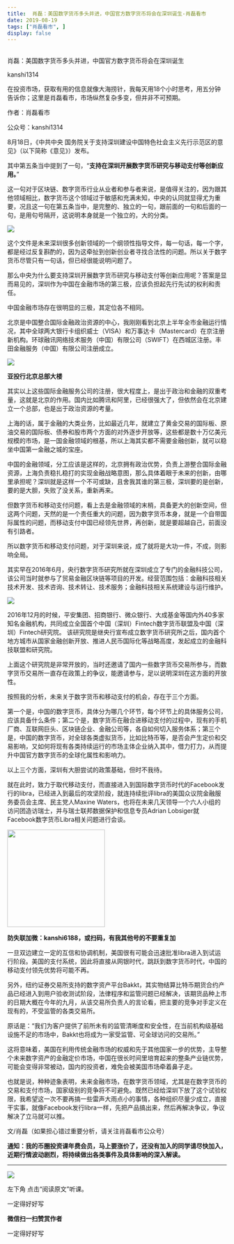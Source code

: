 ```yaml
---
title:  肖磊：美国数字货币多头并进，中国官方数字货币将会在深圳诞生-肖磊看市
date: 2019-08-19
tags: ["肖磊看市", ]
display: false
---
```



## 



肖磊：美国数字货币多头并进，中国官方数字货币将会在深圳诞生




kanshi1314




在投资市场，获取有用的信息就像大海捞针，我每天用18个小时思考，用五分钟告诉你；这里是肖磊看市，市场纵然复杂多变，但并非不可预期。


作者：肖磊看市

公众号：kanshi1314



8月18日，《中共中央 国务院关于支持深圳建设中国特色社会主义先行示范区的意见》（以下简称《意见》）发布。



其中第五条当中提到了一句，“**支持在深圳开展数字货币研究与移动支付等创新应用。**”



这一句对于区块链、数字货币行业从业者和参与者来说，是值得关注的，因为跟其他领域相比，数字货币这个领域过于敏感和充满未知，中央的认同就显得尤为重要，况且这一句在第五条当中，是完整的、独立的一句，跟前面的一句和后面的一句，是用句号隔开，这说明本身就是一个独立的，大的分类。



<img class="rich_pages" data-copyright="0" data-ratio="0.20493150684931508" data-s="300,640" src="https://mmbiz.qpic.cn/mmbiz_png/rIYcHn0KrPQCkby0uIQmvJQRskJdZO1yKJGsSVo2icia6tDzyhWwk3Qk8KLicFnxEdTn9uuP2UVfO05DGQZPqUPNw/640?wx_fmt=png" data-type="png" data-w="1825" style=""/>



这个文件是未来深圳很多创新领域的一个纲领性指导文件，每一句话，每一个字，都是经过反复斟酌的，因为这牵扯到创新创业者寻找合法性的问题。所以关于数字货币尽管只有一句话，但已经很能说明问题了。



那么中央为什么要支持深圳开展数字货币研究与移动支付等创新应用呢？答案是显而易见的，深圳作为中国在金融市场的第三极，应该负担起先行先试的权利和责任。



中国金融市场存在很明显的三极，其定位各不相同。



北京是中国整合国际金融政治资源的中心，我刚刚看到北京上半年全市金融运行情况，其中全球两大银行卡组织威士（VISA）和万事达卡（Mastercard）在京注册新机构。环球融讯网络技术服务（中国）有限公司（SWIFT）在西城区注册。丰田金融服务（中国）有限公司注册成立。



<img class="rich_pages" data-copyright="0" data-ratio="0.6114649681528662" data-s="300,640" src="https://mmbiz.qpic.cn/mmbiz_jpg/rIYcHn0KrPQCkby0uIQmvJQRskJdZO1yeWaWia74YcYqjvLTic7dw6WPibubZ1kjAIclvz4zD5F6u77dG4hbbgWHA/640?wx_fmt=jpeg" data-type="jpeg" data-w="785" style=""/>

**亚投行北京总部大楼**



其实以上这些国际金融服务公司的注册，很大程度上，是出于政治和金融的双重考量，这就是北京的作用。国内比如腾讯和阿里，已经很强大了，但依然会在北京建立一个总部，也是出于政治资源的考量。



上海的话，属于金融的大类业务，比如最近几年，就建立了黄金交易的国际板、原油交易的国际板、债券和股市两个方面的对外逐步开放等，这些都是数十万亿美元规模的市场，是一国金融领域的根基，所以上海其实都不需要金融创新，就可以稳坐中国第一金融之城的宝座。



中国的金融领域，分工应该是这样的，北京拥有政治优势，负责上游整合国际金融资源，上海负责稳扎稳打的实现金融战略意图，那么具体着眼于未来的创新，由哪里承担呢？深圳就是这样一个不可或缺，且舍我其谁的第三极，深圳要的是创新，要的是大胆，失败了没关系，重新再来。



但数字货币和移动支付问题，看上去是金融领域的末梢，具备更大的创新空间，但这两个问题，天然的是一个责任重大的问题，因为数字货币本身，就是一个自带国际属性的问题，而移动支付中国已经领先世界，再创新，就是要超越自己，前面没有引路者。



所以数字货币和移动支付问题，对于深圳来说，成了就将是大功一件，不成，则影响全局。



其实早在2016年6月，央行数字货币研究所就在深圳成立了专门的金融科技公司，该公司当时就参与了贸易金融区块链等项目的开发。经营范围包括：金融科技相关技术开发、技术咨询、技术转让、技术服务；金融科技相关系统建设与运行维护。



<img class="rich_pages" data-copyright="0" data-ratio="0.6081409477521263" data-s="300,640" src="https://mmbiz.qpic.cn/mmbiz_png/rIYcHn0KrPQCkby0uIQmvJQRskJdZO1ykicwpVlYmk4ocIFepvOibpLbJnMWYsMJt7wtQDkxqiaOQUvRwy1tbUibXQ/640?wx_fmt=png" data-type="png" data-w="1646" style=""/>



2016年12月的时候，平安集团、招商银行、微众银行、大成基金等国内外40多家知名金融机构，共同成立全国首个中国（深圳）Fintech数字货币联盟及中国（深圳）Fintech研究院。&nbsp;该研究院是继央行宣布成立数字货币研究所之后，国内首个地方城市从国家金融创新开放、推进人民币国际化等战略高度，发起成立的金融科技联盟和研究院。



上面这个研究院是非常开放的，当时还邀请了国内一些数字货币交易所参与，而数字货币交易所一直存在政策上的争议，能邀请参与，足以说明深圳在这方面的开放性。



按照我的分析，未来关于数字货币和移动支付的机会，存在于三个方面。



第一个是，中国的数字货币，具体分为哪几个环节，每个环节上的具体服务公司，应该具备什么条件；第二个是，数字货币在融合进移动支付的过程中，现有的手机厂商、互联网巨头、区块链企业、金融公司等，各自如何切入服务体系；第三个是，中国的数字货币，对全球各类虚拟货币，比如比特币等，是否会产生定价和交易影响，又如何将现有各类持续运行的市场主体企业纳入其中，借力打力，从而提升中国官方数字货币的全球化属性和影响力。



以上三个方面，深圳有大胆尝试的政策基础，但时不我待。



就在此时，致力于取代移动支付，而直接进入到国际数字货币时代的Facebook发行的libra，已经进入到最后的攻坚阶段，就连持续批评libra的美国众议院金融服务委员会主席、民主党人Maxine Waters，也将在未来几天领导一个六人小组的访问团造访瑞士，并与瑞士联邦数据保护和信息专员Adrian Lobsiger就Facebook数字货币Libra相关问题进行会谈。



<img class="rich_pages" data-copyright="0" data-ratio="1" data-s="300,640" src="https://mmbiz.qpic.cn/mmbiz_jpg/rIYcHn0KrPQxE6zMiarib0VYKnt94Md6MMtJIw6YEwy8maoZPYfqopnlsqVs55Vz3JiaQIS7PZ1rg8lrYVngiaw9CQ/640?wx_fmt=jpeg" data-type="jpeg" data-w="430" style="height: 224px;width: 224px;"/>

**防失联加微：kanshi6188，或扫码，有我其他号的不要重复加**



一旦双边建立一定的互信和协调机制，美国很有可能会迅速批准libra进入到试运行阶段。美国的支付系统，因此将直接从网银时代，跳跃到数字货币时代，中国的移动支付领先优势将可能不再。



另外，纽约证券交易所支持的数字资产平台Bakkt，其实物结算比特币期货合约产品已经进入到用户验收测试阶段，法律程序和监管问题已经解决，该期货品种上市的日期大概在今年的九月，从该交易所负责人的言论看，把主要的竞争对手定义在现有的，不受监管的各类交易所。



原话是：“我们为客户提供了前所未有的监管清晰度和安全性，在当前机构级基础设施不足的市场中，Bakkt也将成为一家受监管、可全球访问的交易所。”



这将意味着，美国在利用传统金融市场的权威和先于其他国家一步的优势，主导整个未来数字资产的金融定价市场，中国在很长时间里培育起来的整条产业链优势，可能会变得非常被动，国内的投资者，难免会被美国市场牵着鼻子走。



也就是说，种种迹象表明，未来金融市场，在数字货币领域，尤其是在数字货币的交易和支付市场，国家级别的竞争将不可避免。既然已经给深圳下放了这个试验权限，我希望这一次不要再搞一些雷声大雨点小的事情，各种组织尽量少成立，直接干实事，就像Facebook发行libra一样，先把产品搞出来，然后再解决争议，争议解决了立马就可以推。





文/肖磊（如果担心错过重要分析，请关注肖磊看市公众号）



**通知：我的币圈投资课年费会员，马上要涨价了，还没有加入的同学请尽快加入，近期行情波动剧烈，将持续做出各类事件及具体影响的深入解读。**

****

<img class="rich_pages" data-copyright="0" data-ratio="1.7786666666666666" data-s="300,640" src="https://mmbiz.qpic.cn/mmbiz_jpg/rIYcHn0KrPQCkby0uIQmvJQRskJdZO1y92lRfPOL7GjBicsC1iaNUDia3ZV7zAj5UHBCvVeWoiaNL4rfPs8bGOaH0A/640?wx_fmt=jpeg" data-type="jpeg" data-w="750" style=""/>

左下角 点击“阅读原文”听课。

一定得好好写


**微信扫一扫赞赏作者**






一定得好好写